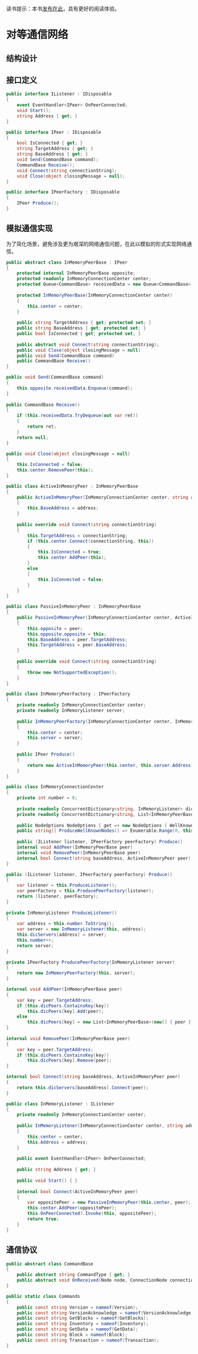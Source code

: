读书提示：本书[发布在此](https://book.uchaindb.com/)，具有更好的阅读体验。

# 对等通信网络

## 结构设计

## 接口定义


```cs
public interface IListener : IDisposable  
{  
    event EventHandler<IPeer> OnPeerConnected;  
    void Start();  
    string Address { get; }  
}  
```
<!-- code:ClassicBlockChain/Network/IListener.cs -->

```cs
public interface IPeer : IDisposable  
{  
    bool IsConnected { get; }  
    string TargetAddress { get; }  
    string BaseAddress { get; }  
    void Send(CommandBase command);  
    CommandBase Receive();  
    void Connect(string connectionString);  
    void Close(object closingMessage = null);  
}  
```
<!-- code:ClassicBlockChain/Network/IPeer.cs -->

```cs
public interface IPeerFactory : IDisposable  
{  
    IPeer Produce();  
}  
```
<!-- code:ClassicBlockChain/Network/IPeerFactory.cs -->

## 模拟通信实现

为了简化场景，避免涉及更为艰深的网络通信问题，在此以模拟的形式实现网络通信。

```cs
public abstract class InMemoryPeerBase : IPeer  
{  
    protected internal InMemoryPeerBase opposite;  
    protected readonly InMemoryConnectionCenter center;  
    protected Queue<CommandBase> receivedData = new Queue<CommandBase>();  
  
    protected InMemoryPeerBase(InMemoryConnectionCenter center)  
    {  
        this.center = center;  
    }  
  
    public string TargetAddress { get; protected set; }  
    public string BaseAddress { get; protected set; }  
    public bool IsConnected { get; protected set; }  
  
    public abstract void Connect(string connectionString);  
    public void Close(object closingMessage = null)  
    public void Send(CommandBase command)  
    public CommandBase Receive()
}  
```
<!-- code:ClassicBlockChain/Network/InMemory/InMemoryPeerBase.cs -->

```cs
public void Send(CommandBase command)  
{  
    this.opposite.receivedData.Enqueue(command);  
}  
  
public CommandBase Receive()  
{  
    if (this.receivedData.TryDequeue(out var ret))  
    {  
        return ret;  
    }  
    return null; 
}  
```
<!-- code:ClassicBlockChain/Network/InMemory/InMemoryPeerBase.cs -->

```cs
public void Close(object closingMessage = null)  
{  
    this.IsConnected = false;  
    this.center.RemovePeer(this);  
}  
```
<!-- code:ClassicBlockChain/Network/InMemory/InMemoryPeerBase.cs -->

```cs
public class ActiveInMemoryPeer : InMemoryPeerBase  
{  
    public ActiveInMemoryPeer(InMemoryConnectionCenter center, string address) : base(center)  
    {  
        this.BaseAddress = address;  
    }  
  
    public override void Connect(string connectionString)  
    {  
        this.TargetAddress = connectionString;  
        if (this.center.Connect(connectionString, this))  
        {  
            this.IsConnected = true;  
            this.center.AddPeer(this);  
        }  
        else  
        {  
            this.IsConnected = false;  
        }  
    }
}  
```
<!-- code:ClassicBlockChain/Network/InMemory/ActiveInMemoryPeer.cs -->

```cs
public class PassiveInMemoryPeer : InMemoryPeerBase  
{  
    public PassiveInMemoryPeer(InMemoryConnectionCenter center, ActiveInMemoryPeer peer) : base(center)  
    {  
        this.opposite = peer;  
        this.opposite.opposite = this;  
        this.BaseAddress = peer.TargetAddress;  
        this.TargetAddress = peer.BaseAddress;  
    }  
  
    public override void Connect(string connectionString)  
    {  
        throw new NotSupportedException();  
    } 
}  
```
<!-- code:ClassicBlockChain/Network/InMemory/PassiveInMemoryPeer.cs -->

```cs
public class InMemoryPeerFactory : IPeerFactory  
{  
    private readonly InMemoryConnectionCenter center;  
    private readonly InMemoryListener server;  
  
    public InMemoryPeerFactory(InMemoryConnectionCenter center, InMemoryListener server)  
    {  
        this.center = center;  
        this.server = server;  
    }  
  
    public IPeer Produce()  
    {  
        return new ActiveInMemoryPeer(this.center, this.server.Address);  
    }
}  
```
<!-- code:ClassicBlockChain/Network/InMemory/InMemoryPeerFactory.cs -->

```cs
public class InMemoryConnectionCenter  
{  
    private int number = 0;  
  
    private readonly ConcurrentDictionary<string, InMemoryListener> dicServers = new ConcurrentDictionary<string, InMemoryListener>();  
    private readonly ConcurrentDictionary<string, List<InMemoryPeerBase>> dicPeers = new ConcurrentDictionary<string, List<InMemoryPeerBase>>();  
  
    public NodeOptions NodeOptions { get => new NodeOptions { WellKnownNodes = this.ProduceWellKnownNodes() }; }  
    public string[] ProduceWellKnownNodes() => Enumerable.Range(0, this.number).Select(_ => _.ToString()).ToArray();  
  
    public (IListener listener, IPeerFactory peerFactory) Produce()  
    internal void AddPeer(InMemoryPeerBase peer)  
    internal void RemovePeer(InMemoryPeerBase peer)  
    internal bool Connect(string baseAddress, ActiveInMemoryPeer peer) 
}  
```
<!-- code:ClassicBlockChain/Network/InMemory/InMemoryConnectionCenter.cs -->

```cs
public (IListener listener, IPeerFactory peerFactory) Produce()  
{  
    var listener = this.ProduceListener();  
    var peerFactory = this.ProducePeerFactory(listener);  
    return (listener, peerFactory);  
}  
  
private InMemoryListener ProduceListener()  
{  
    var address = this.number.ToString();  
    var server = new InMemoryListener(this, address);  
    this.dicServers[address] = server;  
    this.number++;  
    return server;  
}  
  
private IPeerFactory ProducePeerFactory(InMemoryListener server)  
{  
    return new InMemoryPeerFactory(this, server);
}  
```
<!-- code:ClassicBlockChain/Network/InMemory/InMemoryConnectionCenter.cs -->

```cs
internal void AddPeer(InMemoryPeerBase peer)  
{  
    var key = peer.TargetAddress;  
    if (this.dicPeers.ContainsKey(key))  
        this.dicPeers[key].Add(peer);  
    else  
        this.dicPeers[key] = new List<InMemoryPeerBase>(new[] { peer });  
}  
  
internal void RemovePeer(InMemoryPeerBase peer)  
{  
    var key = peer.TargetAddress;  
    if (this.dicPeers.ContainsKey(key))  
        this.dicPeers[key].Remove(peer);
}  
```
<!-- code:ClassicBlockChain/Network/InMemory/InMemoryConnectionCenter.cs -->

```cs
internal bool Connect(string baseAddress, ActiveInMemoryPeer peer)  
{  
    return this.dicServers[baseAddress].Connect(peer);  
}  
```
<!-- code:ClassicBlockChain/Network/InMemory/InMemoryConnectionCenter.cs -->

```cs
public class InMemoryListener : IListener  
{  
    private readonly InMemoryConnectionCenter center;  
  
    public InMemoryListener(InMemoryConnectionCenter center, string address)  
    {  
        this.center = center;  
        this.Address = address;  
    }  
  
    public event EventHandler<IPeer> OnPeerConnected;  
  
    public string Address { get; }  
  
    public void Start() { }  
  
    internal bool Connect(ActiveInMemoryPeer peer)  
    {  
        var oppositePeer = new PassiveInMemoryPeer(this.center, peer);  
        this.center.AddPeer(oppositePeer);  
        this.OnPeerConnected?.Invoke(this, oppositePeer);  
        return true;  
    }
}  
```
<!-- code:ClassicBlockChain/Network/InMemory/InMemoryListener.cs -->

## 通信协议

```cs
public abstract class CommandBase  
{  
    public abstract string CommandType { get; }  
    public abstract void OnReceived(Node node, ConnectionNode connectionNode);  
}  
```
<!-- code:ClassicBlockChain/Network/RpcCommands/CommandBase.cs -->

```cs
public static class Commands  
{  
    public const string Version = nameof(Version);  
    public const string VersionAcknowledge = nameof(VersionAcknowledge);  
    public const string GetBlocks = nameof(GetBlocks);  
    public const string Inventory = nameof(Inventory);  
    public const string GetData = nameof(GetData);  
    public const string Block = nameof(Block);  
    public const string Transaction = nameof(Transaction);  
}  
```
<!-- code:ClassicBlockChain/Network/RpcCommands/Commands.cs -->

